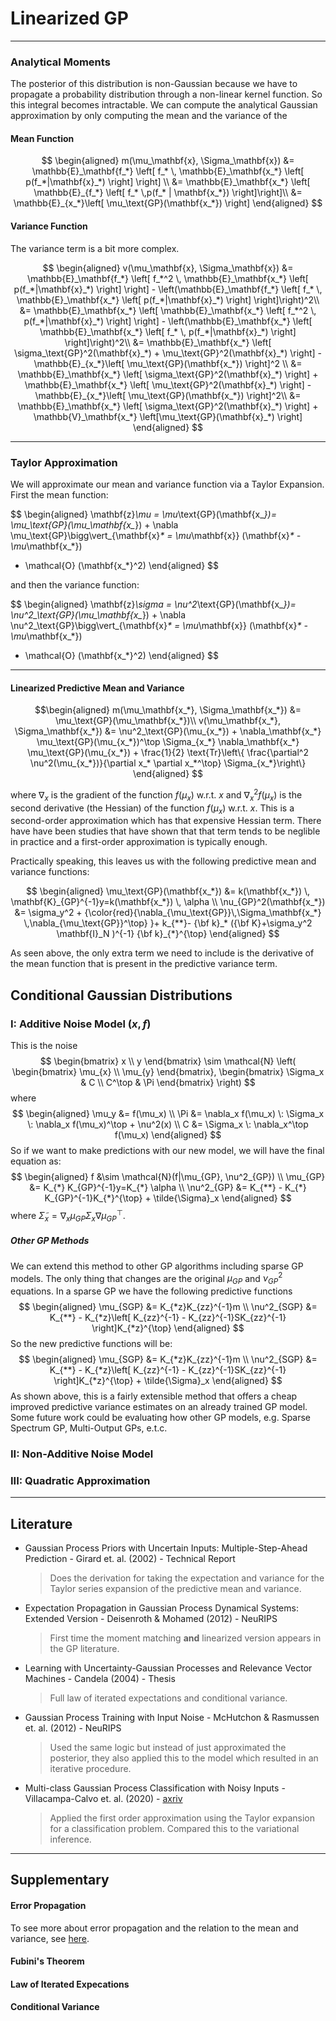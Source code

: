 # Linearized GP


---

### Analytical Moments

The posterior of this distribution is non-Gaussian because we have to propagate a probability distribution through a non-linear kernel function. So this integral becomes intractable. We can compute the analytical Gaussian approximation by only computing the mean and the variance of the 

#### Mean Function

$$
\begin{aligned}
m(\mu_\mathbf{x}, \Sigma_\mathbf{x})
&=
\mathbb{E}_\mathbf{f_*}
\left[ f_* \, \mathbb{E}_\mathbf{x_*} \left[ p(f_*|\mathbf{x}_*) \right] \right] \\
&=
\mathbb{E}_\mathbf{x_*}
\left[ \mathbb{E}_{f_*} \left[ f_* \,p(f_* | \mathbf{x_*}) \right]\right]\\
&=
\mathbb{E}_{x_*}\left[ \mu_\text{GP}(\mathbf{x_*}) \right]
\end{aligned}
$$

#### Variance Function

The variance term is a bit more complex.

$$
\begin{aligned}
v(\mu_\mathbf{x}, \Sigma_\mathbf{x})
&=
\mathbb{E}_\mathbf{f_*}
\left[ f_*^2 \, \mathbb{E}_\mathbf{x_*} \left[ p(f_*|\mathbf{x}_*) \right] \right] -
\left(\mathbb{E}_\mathbf{f_*}
\left[ f_* \, \mathbb{E}_\mathbf{x_*} \left[ p(f_*|\mathbf{x}_*) \right] \right]\right)^2\\
&=
\mathbb{E}_\mathbf{x_*}
\left[ \mathbb{E}_\mathbf{x_*} \left[ f_*^2 \, p(f_*|\mathbf{x}_*) \right] \right] -
\left(\mathbb{E}_\mathbf{x_*}
\left[ \mathbb{E}_\mathbf{x_*} \left[ f_* \, p(f_*|\mathbf{x}_*) \right] \right]\right)^2\\
&=
\mathbb{E}_\mathbf{x_*}
\left[  \sigma_\text{GP}^2(\mathbf{x}_*) + \mu_\text{GP}^2(\mathbf{x}_*) \right] -
\mathbb{E}_{x_*}\left[ \mu_\text{GP}(\mathbf{x_*}) \right]^2 \\
&=
\mathbb{E}_\mathbf{x_*}
\left[  \sigma_\text{GP}^2(\mathbf{x}_*) \right] + \mathbb{E}_\mathbf{x_*} \left[ \mu_\text{GP}^2(\mathbf{x}_*) \right] -
\mathbb{E}_{x_*}\left[ \mu_\text{GP}(\mathbf{x_*}) \right]^2\\
&=
\mathbb{E}_\mathbf{x_*} \left[  \sigma_\text{GP}^2(\mathbf{x}_*) \right] +
\mathbb{V}_\mathbf{x_*} \left[\mu_\text{GP}(\mathbf{x}_*) \right]
\end{aligned}
$$

---

### Taylor Approximation

We will approximate our mean and variance function via a Taylor Expansion. First the mean function:

$$
\begin{aligned}
\mathbf{z}_\mu =
\mu_\text{GP}(\mathbf{x_*})=
\mu_\text{GP}(\mu_\mathbf{x_*}) +
\nabla \mu_\text{GP}\bigg\vert_{\mathbf{x}_* = \mu_\mathbf{x}}
(\mathbf{x}_* - \mu_\mathbf{x_*})
+ \mathcal{O} (\mathbf{x_*}^2)
\end{aligned}
$$

and then the variance function:

$$
\begin{aligned}
\mathbf{z}_\sigma =
\nu^2_\text{GP}(\mathbf{x_*})=
\nu^2_\text{GP}(\mu_\mathbf{x_*}) +
\nabla \nu^2_\text{GP}\bigg\vert_{\mathbf{x}_* = \mu_\mathbf{x}}
(\mathbf{x}_* - \mu_\mathbf{x_*})
+ \mathcal{O} (\mathbf{x_*}^2)
\end{aligned}
$$

---

#### Linearized Predictive Mean and Variance

$$\begin{aligned}
m(\mu_\mathbf{x_*}, \Sigma_\mathbf{x_*})
&=
\mu_\text{GP}(\mu_\mathbf{x_*})\\
v(\mu_\mathbf{x_*}, \Sigma_\mathbf{x_*})
&= \nu^2_\text{GP}(\mu_{x_*}) +
\nabla_\mathbf{x_*} \mu_\text{GP}(\mu_{x_*})^\top
\Sigma_{x_*}
\nabla_\mathbf{x_*} \mu_\text{GP}(\mu_{x_*}) +
\frac{1}{2} \text{Tr}\left\{ \frac{\partial^2 \nu^2(\mu_{x_*})}{\partial x_* \partial x_*^\top}  \Sigma_{x_*}\right\}
\end{aligned}
$$

where $\nabla_x$ is the gradient of the function $f(\mu_x)$ w.r.t. $x$ and $\nabla_x^2 f(\mu_x)$ is the second derivative (the Hessian) of the function $f(\mu_x)$ w.r.t. $x$. This is a second-order approximation which has that expensive Hessian term. There have have been studies that have shown that that term tends to be neglible in practice and a first-order approximation is typically enough. 

Practically speaking, this leaves us with the following predictive mean and variance functions:

$$
\begin{aligned}
\mu_\text{GP}(\mathbf{x_*}) &= k(\mathbf{x_*}) \, \mathbf{K}_{GP}^{-1}y=k(\mathbf{x_*}) \, \alpha  \\
\nu_{GP}^2(\mathbf{x_*}) &= \sigma_y^2 + {\color{red}{\nabla_{\mu_\text{GP}}\,\Sigma_\mathbf{x_*} \,\nabla_{\mu_\text{GP}}^\top} }+ k_{**}- {\bf k}_* ({\bf K}+\sigma_y^2 \mathbf{I}_N )^{-1} {\bf k}_{*}^{\top}
\end{aligned}
$$

As seen above, the only extra term we need to include is the derivative of the mean function that is present in the predictive variance term.


## Conditional Gaussian Distributions

### I: Additive Noise Model ($x,f$)

This is the noise
$$
\begin{bmatrix}
    x \\
    y
    \end{bmatrix}
    \sim \mathcal{N} \left( 
    \begin{bmatrix}
    \mu_{x} \\ 
    \mu_{y} 
    \end{bmatrix}, 
    \begin{bmatrix}
    \Sigma_x & C \\
    C^\top & \Pi
    \end{bmatrix}
    \right)
$$
where
$$
\begin{aligned}
\mu_y &= f(\mu_x) \\
\Pi &= \nabla_x f(\mu_x) \: \Sigma_x \: \nabla_x f(\mu_x)^\top + \nu^2(x) \\
C &= \Sigma_x \: \nabla_x^\top f(\mu_x)
\end{aligned}
$$
So if we want to make predictions with our new model, we will have the final equation as:
$$
\begin{aligned}
f &\sim \mathcal{N}(f|\mu_{GP}, \nu^2_{GP}) \\
    \mu_{GP} &= K_{*} K_{GP}^{-1}y=K_{*} \alpha \\
    \nu^2_{GP} &= K_{**} - K_{*} K_{GP}^{-1}K_{*}^{\top} + \tilde{\Sigma}_x
\end{aligned}
$$
where $\tilde{\Sigma}_x = \nabla_x \mu_{GP} \Sigma_x \nabla \mu_{GP}^\top$.



##### Other GP Methods

We can extend this method to other GP algorithms including sparse GP models. The only thing that changes are the original $\mu_{GP}$ and $\nu^2_{GP}$ equations. In a sparse GP we have the following predictive functions
$$
\begin{aligned}
    \mu_{SGP} &= K_{*z}K_{zz}^{-1}m \\
    \nu^2_{SGP} &= K_{**} 
    - K_{*z}\left[ K_{zz}^{-1} - K_{zz}^{-1}SK_{zz}^{-1} \right]K_{*z}^{\top}
\end{aligned}
$$
So the new predictive functions will be:
$$
\begin{aligned}
    \mu_{SGP} &= K_{*z}K_{zz}^{-1}m \\
    \nu^2_{SGP} &= K_{**} 
    - K_{*z}\left[ K_{zz}^{-1} - K_{zz}^{-1}SK_{zz}^{-1} \right]K_{*z}^{\top} 
    + \tilde{\Sigma}_x
\end{aligned}
$$
As shown above, this is a fairly extensible method that offers a cheap improved predictive variance estimates on an already trained GP model. Some future work could be evaluating how other GP models, e.g. Sparse Spectrum GP, Multi-Output GPs, e.t.c.

### II: Non-Additive Noise Model



### III: Quadratic Approximation

---

## Literature

* Gaussian Process Priors with Uncertain Inputs: Multiple-Step-Ahead Prediction - Girard et. al. (2002) - Technical Report
  > Does the derivation for taking the expectation and variance for the  Taylor series expansion of the predictive mean and variance. 
* Expectation Propagation in Gaussian Process Dynamical Systems: Extended Version - Deisenroth & Mohamed (2012) - NeuRIPS
  > First time the moment matching **and** linearized version appears in the GP literature.
* Learning with Uncertainty-Gaussian Processes and Relevance Vector Machines - Candela (2004) - Thesis
  > Full law of iterated expectations and conditional variance.
* Gaussian Process Training with Input Noise - McHutchon & Rasmussen et. al. (2012) - NeuRIPS 
  > Used the same logic but instead of just approximated the posterior, they also applied this to the model which resulted in an iterative procedure.
* Multi-class Gaussian Process Classification with Noisy Inputs - Villacampa-Calvo et. al. (2020) - [axriv]()
  > Applied the first order approximation using the Taylor expansion for a classification problem. Compared this to the variational inference.

---

## Supplementary



#### Error Propagation

To see more about error propagation and the relation to the mean and variance, see [here](error_propagation.md).

#### Fubini's Theorem

#### Law of Iterated Expecations

#### Conditional Variance
